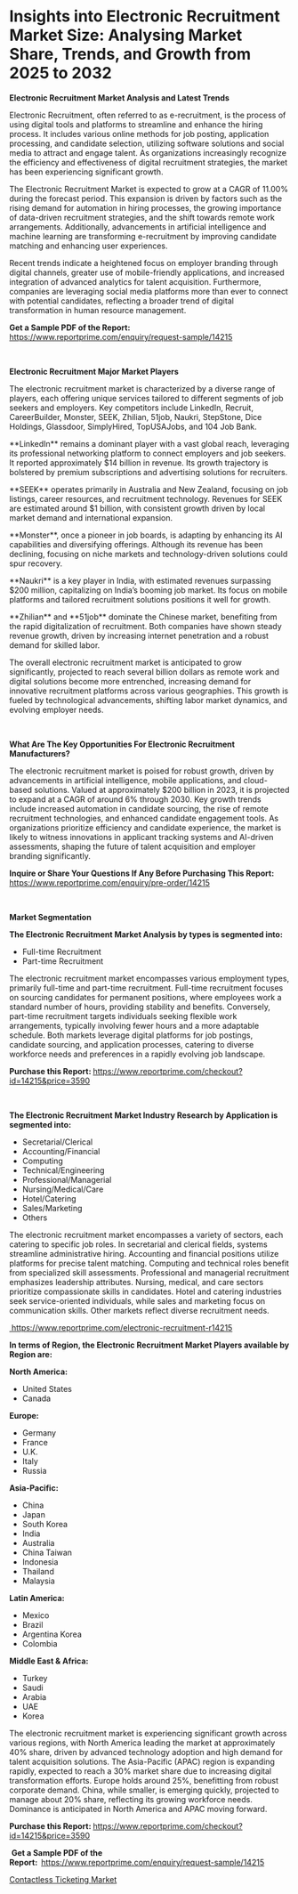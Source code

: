 <p><h1>Insights into Electronic Recruitment Market Size: Analysing Market Share, Trends, and Growth from 2025 to 2032</h1></p><p><strong>Electronic Recruitment Market Analysis and Latest Trends</strong></p>
<p><p>Electronic Recruitment, often referred to as e-recruitment, is the process of using digital tools and platforms to streamline and enhance the hiring process. It includes various online methods for job posting, application processing, and candidate selection, utilizing software solutions and social media to attract and engage talent. As organizations increasingly recognize the efficiency and effectiveness of digital recruitment strategies, the market has been experiencing significant growth.</p><p>The Electronic Recruitment Market is expected to grow at a CAGR of 11.00% during the forecast period. This expansion is driven by factors such as the rising demand for automation in hiring processes, the growing importance of data-driven recruitment strategies, and the shift towards remote work arrangements. Additionally, advancements in artificial intelligence and machine learning are transforming e-recruitment by improving candidate matching and enhancing user experiences.</p><p>Recent trends indicate a heightened focus on employer branding through digital channels, greater use of mobile-friendly applications, and increased integration of advanced analytics for talent acquisition. Furthermore, companies are leveraging social media platforms more than ever to connect with potential candidates, reflecting a broader trend of digital transformation in human resource management.</p></p>
<p><strong>Get a Sample PDF of the Report:&nbsp;</strong> <a href="https://www.reportprime.com/enquiry/request-sample/14215?utm_campaign=2643&utm_medium=2&utm_source=Github&utm_content=ia&utm_term=20032025&utm_id=electronic-recruitment">https://www.reportprime.com/enquiry/request-sample/14215</a></p>
<p>&nbsp;</p>
<p><strong>Electronic Recruitment Major Market Players</strong></p>
<p><p>The electronic recruitment market is characterized by a diverse range of players, each offering unique services tailored to different segments of job seekers and employers. Key competitors include LinkedIn, Recruit, CareerBuilder, Monster, SEEK, Zhilian, 51job, Naukri, StepStone, Dice Holdings, Glassdoor, SimplyHired, TopUSAJobs, and 104 Job Bank.</p><p>**LinkedIn** remains a dominant player with a vast global reach, leveraging its professional networking platform to connect employers and job seekers. It reported approximately $14 billion in revenue. Its growth trajectory is bolstered by premium subscriptions and advertising solutions for recruiters.</p><p>**SEEK** operates primarily in Australia and New Zealand, focusing on job listings, career resources, and recruitment technology. Revenues for SEEK are estimated around $1 billion, with consistent growth driven by local market demand and international expansion.</p><p>**Monster**, once a pioneer in job boards, is adapting by enhancing its AI capabilities and diversifying offerings. Although its revenue has been declining, focusing on niche markets and technology-driven solutions could spur recovery.</p><p>**Naukri** is a key player in India, with estimated revenues surpassing $200 million, capitalizing on India’s booming job market. Its focus on mobile platforms and tailored recruitment solutions positions it well for growth.</p><p>**Zhilian** and **51job** dominate the Chinese market, benefiting from the rapid digitalization of recruitment. Both companies have shown steady revenue growth, driven by increasing internet penetration and a robust demand for skilled labor.</p><p>The overall electronic recruitment market is anticipated to grow significantly, projected to reach several billion dollars as remote work and digital solutions become more entrenched, increasing demand for innovative recruitment platforms across various geographies. This growth is fueled by technological advancements, shifting labor market dynamics, and evolving employer needs.</p></p>
<p>&nbsp;</p>
<p><strong>What Are The Key Opportunities For Electronic Recruitment Manufacturers?</strong></p>
<p><p>The electronic recruitment market is poised for robust growth, driven by advancements in artificial intelligence, mobile applications, and cloud-based solutions. Valued at approximately $200 billion in 2023, it is projected to expand at a CAGR of around 6% through 2030. Key growth trends include increased automation in candidate sourcing, the rise of remote recruitment technologies, and enhanced candidate engagement tools. As organizations prioritize efficiency and candidate experience, the market is likely to witness innovations in applicant tracking systems and AI-driven assessments, shaping the future of talent acquisition and employer branding significantly.</p></p>
<p><strong>Inquire or Share Your Questions If Any Before Purchasing This Report:</strong> <a href="https://www.reportprime.com/enquiry/pre-order/14215?utm_campaign=2643&utm_medium=2&utm_source=Github&utm_content=ia&utm_term=20032025&utm_id=electronic-recruitment">https://www.reportprime.com/enquiry/pre-order/14215</a></p>
<p>&nbsp;</p>
<p><strong>Market Segmentation</strong></p>
<p><strong>The Electronic Recruitment Market Analysis by types is segmented into:</strong></p>
<p><ul><li>Full-time Recruitment</li><li>Part-time Recruitment</li></ul></p>
<p><p>The electronic recruitment market encompasses various employment types, primarily full-time and part-time recruitment. Full-time recruitment focuses on sourcing candidates for permanent positions, where employees work a standard number of hours, providing stability and benefits. Conversely, part-time recruitment targets individuals seeking flexible work arrangements, typically involving fewer hours and a more adaptable schedule. Both markets leverage digital platforms for job postings, candidate sourcing, and application processes, catering to diverse workforce needs and preferences in a rapidly evolving job landscape.</p></p>
<p><strong>Purchase this Report:&nbsp;</strong><a href="https://www.reportprime.com/checkout?id=14215&price=3590&utm_campaign=2643&utm_medium=2&utm_source=Github&utm_content=ia&utm_term=20032025&utm_id=electronic-recruitment">https://www.reportprime.com/checkout?id=14215&price=3590</a></p>
<p>&nbsp;</p>
<p><strong>The Electronic Recruitment Market Industry Research by Application is segmented into:</strong></p>
<p><ul><li>Secretarial/Clerical</li><li>Accounting/Financial</li><li>Computing</li><li>Technical/Engineering</li><li>Professional/Managerial</li><li>Nursing/Medical/Care</li><li>Hotel/Catering</li><li>Sales/Marketing</li><li>Others</li></ul></p>
<p><p>The electronic recruitment market encompasses a variety of sectors, each catering to specific job roles. In secretarial and clerical fields, systems streamline administrative hiring. Accounting and financial positions utilize platforms for precise talent matching. Computing and technical roles benefit from specialized skill assessments. Professional and managerial recruitment emphasizes leadership attributes. Nursing, medical, and care sectors prioritize compassionate skills in candidates. Hotel and catering industries seek service-oriented individuals, while sales and marketing focus on communication skills. Other markets reflect diverse recruitment needs.</p></p>
<p><a href="https://www.reportprime.com/electronic-recruitment-r14215?utm_campaign=2643&utm_medium=2&utm_source=Github&utm_content=ia&utm_term=20032025&utm_id=electronic-recruitment">&nbsp;https://www.reportprime.com/electronic-recruitment-r14215</a></p>
<p><strong>In terms of Region, the Electronic Recruitment Market Players available by Region are:</strong></p>
<p>
    <p> <strong> North America: </strong>
        <ul>
            <li>United States</li>
            <li>Canada</li>
        </ul>
        </p> 
    <p> <strong> Europe: </strong>
        <ul>
            <li>Germany</li>
            <li>France</li>
            <li>U.K.</li>
            <li>Italy</li>
            <li>Russia</li>
        </ul>
        </p> 
    <p> <strong> Asia-Pacific: </strong>
        <ul>
            <li>China</li>
            <li>Japan</li>
            <li>South Korea</li>
            <li>India</li>
            <li>Australia</li>
            <li>China Taiwan</li>
            <li>Indonesia</li>
            <li>Thailand</li>
            <li>Malaysia</li>
        </ul>
        </p> 
    <p> <strong> Latin America: </strong>
        <ul>
            <li>Mexico</li>
            <li>Brazil</li>
            <li>Argentina Korea</li>
            <li>Colombia</li>
        </ul>
        </p> 
    <p> <strong> Middle East & Africa: </strong>
        <ul>
            <li>Turkey</li>
            <li>Saudi</li>
            <li>Arabia</li>
            <li>UAE</li>
            <li>Korea</li>
        </ul>
    </p>
    </p>
<p><p>The electronic recruitment market is experiencing significant growth across various regions, with North America leading the market at approximately 40% share, driven by advanced technology adoption and high demand for talent acquisition solutions. The Asia-Pacific (APAC) region is expanding rapidly, expected to reach a 30% market share due to increasing digital transformation efforts. Europe holds around 25%, benefitting from robust corporate demand. China, while smaller, is emerging quickly, projected to manage about 20% share, reflecting its growing workforce needs. Dominance is anticipated in North America and APAC moving forward.</p></p>
<p><strong>Purchase this Report: </strong><a href="https://www.reportprime.com/checkout?id=14215&price=3590&utm_campaign=2643&utm_medium=2&utm_source=Github&utm_content=ia&utm_term=20032025&utm_id=electronic-recruitment">https://www.reportprime.com/checkout?id=14215&price=3590</a></p>
<p>&nbsp;<strong>Get a Sample PDF of the Report:&nbsp;&nbsp;</strong><a href="https://www.reportprime.com/enquiry/request-sample/14215?utm_campaign=2643&utm_medium=2&utm_source=Github&utm_content=ia&utm_term=20032025&utm_id=electronic-recruitment">https://www.reportprime.com/enquiry/request-sample/14215</a></p>
<p><strong></strong></p>
<p><p><a href="https://github.com/krinerstormy331/Market-Research-Report-List-1/blob/main/contactless-ticketing-market.md?utm_campaign=2643&utm_medium=2&utm_source=Github&utm_content=ia&utm_term=20032025&utm_id=electronic-recruitment">Contactless Ticketing Market</a></p></p>